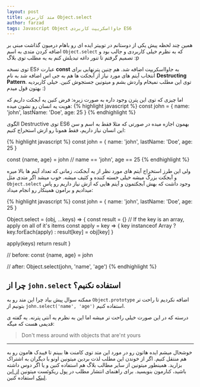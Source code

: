 ```yaml
---
layout: post
title: متد کاربردی Object.select
author: farzad
tags: Javascript Object جاوااسکریپت کاربردی ES6
---
```


همین چند لحظه پیش یکی از دوستانم در توییتر ایده ای رو باهام درمیون گذاشت مبنی بر اضافه کردن متدی به اسم `Object.select` که به نظرم خیلی کاربردی و جالب بود و تصمیم گرفتم تا تنور داغه تبدیلش کنم به یه مطلب توی بلاگ :p

توی نسخه ES۶ عبارت __const__ به جاوااسکریپت اضافه شد. هم چنین پترنهایی برای انتخاب آیتم های مورد نیاز از آبجکت ها هم به جی اس اضافه شد به نام __Destructing Pattern__. توی این مطلب نمیخام واردش بشم و میتونین جستجوش کنین. خیلی کاربردیه بهتون قول میدم :)

اما چیزی که توی این پترن وجود داره به صورت زیره: فرض کنین یه آبجکت داریم که هویت یه انسان رو نشون میده:
{% highlight javascript %}
const john = {
  name: 'john',
  lastName: 'Doe',
  age: 25
}
{% endhighlight %}

الگوی Destructive توی ES6 بهمون اجازه میده در صورتی که مثلا فقط به اسم و سن این انسان نیاز داریم، فقط همونا رو ازش استخراج کنیم:

{% highlight javascript %}
const john = {
  name: 'john',
  lastName: 'Doe',
  age: 25
}

const {name, age} = john
// name == 'john', age == 25
{% endhighlight %}

ولی این طرز استخراج آیتم های مورد نظر از یه آبجکت، زمانی که تعداد آیتم ها بالا میره و آبجکت بزرگ میشه خیلی خسته کننده و کثیف میشه. خوب میشد اگر متدی مثل `Object.select` وجود داشت که بهش آبجکتمون و آیتم هایی که ازش نیاز داریم رو پاس میدادیم و برامون همینکار رو انجام میداد:

{% highlight javascript %}
const john = {
  name: 'john',
  lastName: 'Doe',
  age: 25
}

Object.select = (obj, ...keys) => {
  const result = {}
  // If the key is an array, apply on all of it's items
  const apply = key => {
    key instanceof Array ?
      key.forEach(apply) :
      result[key] = obj[key]
  }

  apply(keys)
  return result
}

// before:
const {name, age} = john

// after:
Object.select(john, 'name', 'age')
{% endhighlight %}

## چرا از `john.select` استفاده نکنیم؟
ممکنه سوال پیش بیاد چرا این متد رو به `Object.prototype` اضافه نکردیم تا راحت تر بتونیم از `john.select('name', 'age')` استفاده کنیم.

درسته که در این صورت خیلی راحت تر میشه اما این به نظرم یه آنتی پترنه. یه گفته ی قدیمی هست که میگه:
>Don't mess around with objects that are'nt yours

---

خوشحال میشم ایده هاتون رو در مورد این متد توی کامنت ها ببینم تا فیبدک هامون رو به هم منتقل کنیم.
اگر از خوندن این مطلب لذت بردین میتونین اونو با دیگران به اشتراک بزارید. همینطور میتونین از سایر مطالب بلاگ هم استفاده کنین و یا اگر دوس داشته باشید، کنارمون بنویسید. برای راهنمای انتشار مطلب در پول ریکوئست میتونین
[از این لینک](http://pullrequest.ir/contribute "راهنمای انتشار مطلب در پول ریکوئست") استفاده کنین.
